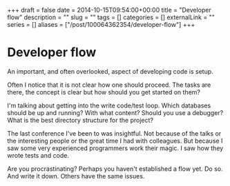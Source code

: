 +++ 
draft = false
date = 2014-10-15T09:54:00+00:00
title = "Developer flow"
description = ""
slug = "" 
tags = []
categories = []
externalLink = ""
series = []
aliases = ["/post/100064362354/developer-flow"]
+++

Developer flow
==============

An important, and often overlooked, aspect of developing code is setup.

Often I notice that it is not clear how one should proceed. The tasks
are there, the concept is clear but how should you get started on them?

I'm talking about getting into the write code/test loop. Which databases
should be up and running? With what content? Should you use a debugger?
What is the best directory structure for the project?

The last conference I've been to was insightful. Not because of the
talks or the interesting people or the great time I had with colleagues.
But because I saw some very experienced programmers work their magic. I
saw how they wrote tests and code.

Are you procrastinating? Perhaps you haven't established a flow yet. Do
so. And write it down. Others have the same issues.

